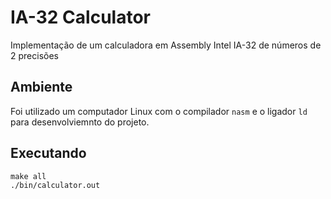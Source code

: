 # IA-32 Calculator
Implementação de um calculadora em Assembly Intel IA-32 de números de 2 precisões

## Ambiente
Foi utilizado um computador Linux com o compilador `nasm` e o ligador `ld` para desenvolviemnto do projeto.

## Executando

```shell
make all
./bin/calculator.out
```
